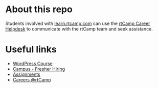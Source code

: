 # About this repo

Students involved with [learn.rtcamp.com](https://learn.rtcamp.com/) can use the [rtCamp Career Helpdesk](https://erp.rtcamp.com/helpdesk) to communicate with the rtCamp team and seek assistance.

# Useful links

* [WordPress Course](https://learn.rtcamp.com/)
* [Campus - Fresher Hiring](https://learn.rtcamp.com/campus/)
* [Assignments](https://rtcamp.com/assignments/)
* [Careers @rtCamp](https://rtcamp.com/careers/)
